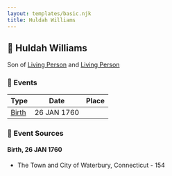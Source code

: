 ```yaml
---
layout: templates/basic.njk
title: Huldah Williams
---
```

## 🔵 Huldah Williams

Son of [Living Person](/people/5/55971024) and [Living Person](/people/6/62871690)

### 📆 Events

Type | Date | Place
------ | ------ | ------
[Birth](#event-02cd3a3f-08de-440f-9b63-9360265a739b) | 26 JAN 1760 |

### 📰 Event Sources

#### <a id="event-02cd3a3f-08de-440f-9b63-9360265a739b"></a> Birth, 26 JAN 1760
* The Town and City of Waterbury, Connecticut  - 154